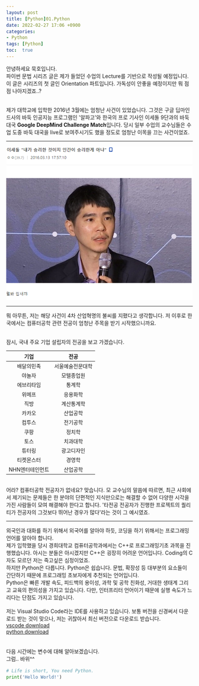 ```yaml
---
layout: post
title: [Python]01.Python 
date: 2022-02-27 17:06 +0900
categories:
- Python
tags: [Python]
toc:  true
---
```


안녕하세요 묵호입니다.<br>
파이썬 문법 시리즈 글은 제가 들었던 수업의 Lecture를 기반으로 작성될 예정입니다.<br>
이 글은 시리즈의 첫 글인 Orientation 파트입니다. 가독성이 안좋을 예정이지만 뭐 점점 나아지겠죠..?<br><br>

제가 대학교에 입학한 2016년 3월에는 엄청난 사건이 있었습니다. 그것은 구글 딥마인드사의 바둑 인공지능 프로그램인 '알파고'와 한국의 프로 기사인 이세돌 9단과의 바둑 대국 **Google DeepMind Challenge Match**입니다. 당시 일부 수업의 교수님들은 수업 도중 바둑 대국을 live로 보여주시기도 했을 정도로 엄청난 이목을 끄는 사건이었죠.<br>

---
![뭐요](/assets/img/뭐요.png)

---
뭐 아무튼, 저는 해당 사건이 4차 산업혁명의 불씨를 지폈다고 생각합니다. 저 이후로 한국에서는 컴퓨터공학 관련 전공이 엄청난 주목을 받기 시작했으니까요.<br><br>

잠시, 국내 주요 기업 설립자의 전공을 보고 가겠습니다.<br>

| 기업 | 전공 |
| :---: | :---: |
| 배달의민족 | 서울예술전문대학 |
| 야놀자 | 모텔종업원 |
| 에브리타임 | 통계학 |
| 위메프 | 응용화학 |
| 직방 | 계산통계학 |
| 카카오 | 산업공학 |
| 컴투스 | 전기공학 |
| 쿠팡 | 정치학 |
| 토스 | 치과대학 |
| 튜터링 | 광고디자인 |
| 티켓몬스터 | 경영학 |
| NHN엔터테인먼트 | 산업공학 |

<br>
어라? 컴퓨터공학 전공자가 없네요? 맞습니다. 모 교수님의 말씀에 따르면, 최근 사회에서 제기되는 문제들은 한 분야의 단편적인 지식만으로는 해결할 수 없어 다양한 시각을 가진 사람들이 모여 해결해야 한다고 합니다. '타전공 전공자가 진행한 프로젝트의 퀄리티가 전공자의 그것보다 뛰어난 경우가 많다'라는 것이 그 예시였죠.

---

외국인과 대화를 하기 위해서 외국어를 알아야 하듯, 코딩을 하기 위해서는 프로그래밍 언어를 알아야 합니다.<br>
제가 입학했을 당시 경희대학교 컴퓨터공학과에서는 C++로 프로그래밍기초 과목을 진행했습니다. 아시는 분들은 아시겠지만 C++은 굉장히 어려운 언어입니다. Coding의 C자도 모르던 저는 죽고싶은 심정이었죠.<br>
하지만 Python은 다릅니다. Python은 쉽습니다. 문법, 확장성 등 대부분의 요소들이 간단하기 때문에 프로그래밍 초보자에게 추천되는 언어입니다.<br>
Python은 빠른 개발 속도, 피드백의 용이성, 과학 및 공학 친화성, 거대한 생태계 그리고 교육의 편의성을 가지고 있습니다. 다만, 인터프리터 언어이기 때문에 실행 속도가 느리다는 단점도 가지고 있습니다.
<br><br>
저는 Visual Studio Code라는 IDE를 사용하고 있습니다. 보통 버전을 신경써서 다운로드 받는 것이 맞으나, 저는 귀찮아서 최신 버전으로 다운로드 받습니다.<br>
[vscode download](https://code.visualstudio.com/)<br>
[python download](https://www.python.org/downloads/)<br>
<br><br>
다음 시간에는 변수에 대해 알아보겠습니다.<br>
그럼.. 바위^^<br>

```python
# Life is short, You need Python.
print('Hello World!')
```